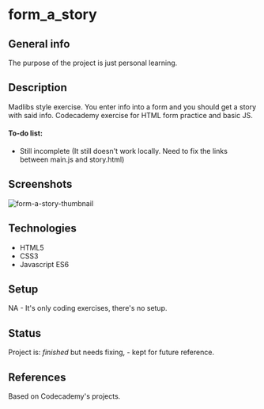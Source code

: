 # form_a_story

## General info
The purpose of the project is just personal learning. 

## Description
Madlibs style exercise. You enter info into a form and you should get a story with said info.  Codecademy exercise for HTML form practice  and basic JS.

#### To-do list:
* Still incomplete (It still doesn't work locally. Need to fix the links between main.js and story.html)

## Screenshots
<img src='https://i.postimg.cc/wtndG4nH/form-a-story-thumbnail.png' border='0' alt='form-a-story-thumbnail'/>

## Technologies
* HTML5
* CSS3
* Javascript ES6

## Setup
NA - It's only coding exercises, there's no setup.

## Status
Project is:  _finished_ but needs fixing, - kept for future reference.

## References
Based on Codecademy's projects.


